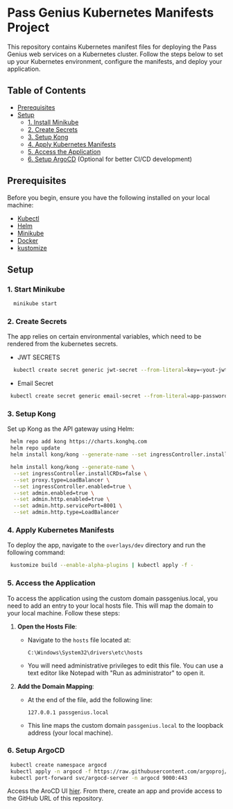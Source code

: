 # Pass Genius Kubernetes Manifests Project
This repository contains Kubernetes manifest files for deploying the Pass Genius web services on a Kubernetes cluster. Follow the steps below to set up your Kubernetes environment, configure the manifests, and deploy your application.



## Table of Contents
- [Prerequisites](#prerequisites)
- [Setup](#setup)
    - [1. Install Minikube](#1-start-minikube)
    - [2. Create Secrets](#2-create-secrets)
    - [3. Setup Kong](#3-setup-kong) 
    - [4. Apply Kubernetes Manifests](#4-apply-kubernetes-manifests)
    - [5. Access the Application](#5-access-the-application)
    - [6. Setup ArgoCD](#6-setup-argocd) (Optional for better CI/CD development)


## Prerequisites

Before you begin, ensure you have the following installed on your local machine:

- [Kubectl](https://kubernetes.io/docs/tasks/tools/install-kubectl/)
- [Helm](https://helm.sh/docs/intro/install/) 
- [Minikube](https://minikube.sigs.k8s.io/docs/start/) 
- [Docker](https://www.docker.com/products/docker-desktop/) 
- [kustomize](https://github.com/kubernetes-sigs/kustomize/releases/)


## Setup

### 1. Start Minikube
```bash
  minikube start 
```
### 2. Create Secrets
The app relies on certain environmental variables, which need to be rendered from the kubernetes secrets.  
- JWT SECRETS  
```bash
  kubectl create secret generic jwt-secret --from-literal=key=<yout-jwt-key> --from-literal=secret=<your-jwt-secret>  --from-literal=algorithm=<jwt-algorithm>
```
- Email Secret
```bash
 kubectl create secret generic email-secret --from-literal=app-password=<your-app-password>
```
### 3. Setup Kong
Set up Kong as the API gateway using Helm:
```bash
 helm repo add kong https://charts.konghq.com
 helm repo update
 helm install kong/kong --generate-name --set ingressController.installCRDs=false --set proxy.type=LoadBalancer --set ingressController.enabled=true
```

```bash
 helm install kong/kong --generate-name \
  --set ingressController.installCRDs=false \
  --set proxy.type=LoadBalancer \
  --set ingressController.enabled=true \
  --set admin.enabled=true \
  --set admin.http.enabled=true \
  --set admin.http.servicePort=8001 \
  --set admin.http.type=LoadBalancer
```
### 4. Apply Kubernetes Manifests
To deploy the app, navigate to the `overlays/dev` directory and run the following command: 
```bash
 kustomize build --enable-alpha-plugins | kubectl apply -f -
```

### 5. Access the Application
To access the application using the custom domain passgenius.local, you need to add an entry to your local hosts file. This will map the domain to your local machine. Follow these steps:
1. **Open the Hosts File**:
    - Navigate to the `hosts` file located at:
      ```
      C:\Windows\System32\drivers\etc\hosts
      ```
    - You will need administrative privileges to edit this file. You can use a text editor like Notepad with "Run as administrator" to open it.
   
2. **Add the Domain Mapping**:
    - At the end of the file, add the following line:
      ```plaintext
      127.0.0.1 passgenius.local
      ```
    - This line maps the custom domain `passgenius.local` to the loopback address (your local machine).

### 6. Setup ArgoCD
```bash
 kubectl create namespace argocd
 kubectl apply -n argocd -f https://raw.githubusercontent.com/argoproj/argo-cd/stable/manifests/install.yaml
 kubectl port-forward svc/argocd-server -n argocd 9000:443
```  
Access the AroCD UI [hier](http://localhost:9000). From there, create an app and provide access to the GitHub URL of this repository.







